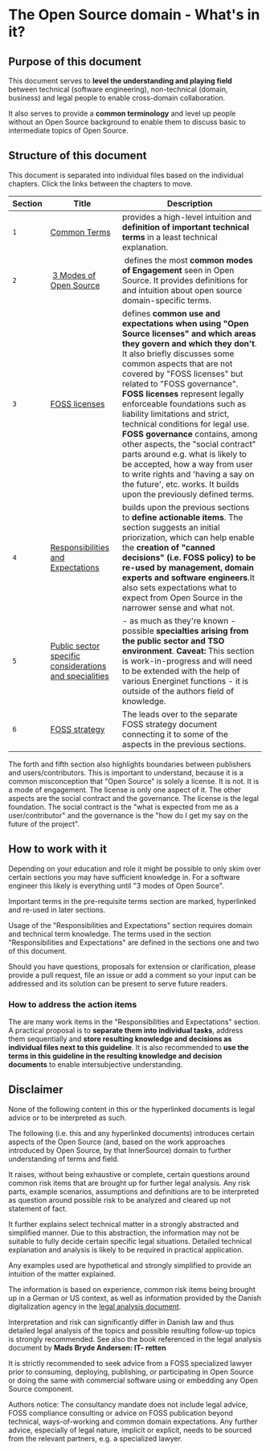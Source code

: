 # The Open Source domain - What's in it?

## Purpose of this document

This document serves to **level the understanding and playing field** between technical (software engineering), non-technical (domain, business) and legal people to enable cross-domain collaboration.

It also serves to provide a **common terminology** and level up people without an Open Source background to enable them to discuss basic to intermediate topics of Open Source.


## Structure of this document

This document is separated into individual files based on the individual chapters. Click the links between the chapters to move.

| Section | Title | Description | 
| --- | --- | --- |
| `1` |[Common Terms](02-FOSS-Terms-Intro-Common-Terms.md) | provides a high-level intuition and **definition of important technical terms** in a least technical explanation. | 
| `2`| [3 Modes of Open Source](03-FOSS-Terms-Intro-3modes-of-FOSS.md)  | defines the most **common modes of Engagement** seen in Open Source. It provides definitions for and intuition about open source domain-specific terms.|
| `3`|[FOSS licenses](04-FOSS-Terms-Intro-FOSS-licenses.md) | defines **common use and expectations when using "Open Source licenses" and which areas they govern and which they don't**. It also briefly discusses some common aspects that are not covered by "FOSS licenses" but related to "FOSS governance". **FOSS licenses** represent legally enforceable foundations such as liability limitations and strict, technical conditions for legal use. **FOSS governance** contains, among other aspects, the "social contract" parts around e.g. what is likely to be accepted, how a way from user to write rights and 'having a say on the future', etc. works. It builds upon the previously defined terms. |
|`4`|[Responsibilities and Expectations](05-FOSS-Terms-Intro-responsibilities-and-expectations.md)|builds upon the previous sections to **define actionable items**. The section suggests an initial priorization, which can help enable the **creation of "canned decisions" (i.e. FOSS policy) to be re-used by management, domain experts and software engineers**.It also sets expectations what to expect from Open Source in the narrower sense and what not.|
|`5`|[Public sector specific considerations and specialities](06-FOSS-Terms-Intro-public-sector-specialties.md)|- as much as they're known - possible **specialties arising from the public sector and TSO environment**. **Caveat:** This section is work-in-progress and will need to be extended with the help of various Energinet functions - it is outside of the authors field of knowledge.|
|`6`|[FOSS strategy](07-FOSS-Terms-Intro-FOSS-strategy.md)|The  leads over to the separate FOSS strategy document connecting it to some of the aspects in the previous sections.|  

The forth and fifth section also highlights boundaries between publishers and users/contributors. 
This is important to understand, because it is a common misconception that "Open Source" is solely a license. It is not. It is a mode of engagement. 
The license is only one aspect of it. The other aspects are the social contract and the governance. 
The license is the legal foundation. The social contract is the "what is expected from me as a user/contributor" and the governance is the "how do I get my say on the future of the project".

## How to work with it

Depending on your education and role it might be possible to only skim over certain sections you may have sufficient knowledge in. 
For a software engineer this likely is everything until "3 modes of Open Source".

Important terms in the pre-requisite terms section are marked, hyperlinked and re-used in later sections.

Usage of the "Responsibilities and Expectations" section requires domain and technical term knowledge. 
The terms used in the section "Responsibilities and Expectations" are defined in the sections one and two of this document. 

Should you have questions, proposals for extension or clarification, please provide a pull request, file an issue or add a comment so your input can be addressed and its solution can be present to serve future readers. 

### How to address the action items

The are many work items in the "Responsibilities and Expectations" section.
A practical proposal is to **separate them into individual tasks**, address them sequentially and **store resulting knowledge and decisions as individual files next to this guideline**. It is also recommended to **use the terms in this guideline in the resulting knowledge and decision documents** to enable intersubjective understanding.


## Disclaimer

None of the following content in this or the hyperlinked documents is legal advice or to be interpreted as such. 

The following (i.e. this and any hyperlinked documents) introduces certain aspects of the Open Source (and, based on the work approaches introduced by Open Source, by that InnerSource) domain to further understanding of terms and field.

It raises, without being exhaustive or complete, certain questions around common risk items that are brought up for further legal analysis. Any risk parts, example scenarios, assumptions and definitions are to be interpreted as question around possible risk to be analyzed and cleared up not statement of fact.

It further explains select technical matter in a strongly abstracted and simplified manner. Due to this abstraction, the information may not be suitable to fully decide certain specific legal situations. Detailed technical explanation and analysis is likely to be required in practical application. 

Any examples used are hypothetical and strongly simplified to provide an intuition of the matter explained.

The information is based on experience, common risk items being brought up in a German or US context, as well as information provided by the Danish digitalization agency in the [legal analysis document]().

Interpretation and risk can significantly differ in Danish law and thus detailed legal analysis of the topics and possible resulting follow-up topics is strongly recommended. See also the book referenced in the legal analysis document by **Mads Bryde Andersen: IT- retten**

It is strictly recommended to seek advice from a FOSS specialized lawyer prior to consuming, deploying, publishing, or participating in Open Source or doing the same with commercial software using or embedding any Open Source component.

Authors notice: The consultancy mandate does not include legal advice, FOSS compliance consulting or advice on FOSS publication beyond technical, ways-of-working and common domain expectations. Any further advice, especially of legal nature, implicit or explicit, needs to be sourced from the relevant partners, e.g. a specialized lawyer. 

